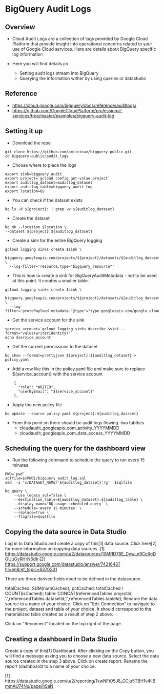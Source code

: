 # BigQuery Audit Logs

## Overview
* Cloud Audit Logs are a collection of logs provided by Google Cloud Platform that provide insight into operational concerns related to your use of Google Cloud services. Here are details about BigQuery specific log information

* Here you will find details on 
  * Setting audit logs stream into BigQuery
  * Querying the information wither by using queries or datastudio

## Reference
* https://cloud.google.com/bigquery/docs/reference/auditlogs/
* https://github.com/GoogleCloudPlatform/professional-services/tree/master/examples/bigquery-audit-log

## Setting it up
* Download the repo
```
git clone https://github.com/amiteinav/bigquery-public.git
cd bigquery-public/audit_logs
```
* Choose where to place the logs
```
export sink=bigquery_audit
export project=`gcloud config get-value project`
export auditlog_dataset=auditlog_dataset
export auditlog_table=bigquery_audit_log
export location=US
```
* You can check if the dataset exists 
```
bq ls -d ${project}: | grep -w ${auditlog_dataset}
```
* Create the dataset 
```
bq mk --location $location \
--dataset ${project}:${auditlog_dataset} 
```
* Create a sink for the entire BigQuery logging
```
gcloud logging sinks create $sink \
 bigquery.googleapis.com/projects/${project}/datasets/${auditlog_dataset} \
  --log-filter='resource.type="bigquery_resource"'
```
* This is how to create a sink for BigQueryAuditMetadata - not to be used at this point. It creates a smaller table. 
```
gcloud logging sinks create $sink \
 bigquery.googleapis.com/projects/${project}/datasets/${auditlog_dataset} \
  --log-filter='protoPayload.metadata."@type"="type.googleapis.com/google.cloud.audit.BigQueryAuditMetadata"'
```
* Get the service account for the sink
```
service_account=`gcloud logging sinks describe $sink --format="value(writerIdentity)"`
echo $service_account
```
* Get the current permissions to the dataset
```
bq show --format=prettyjson ${project}:${auditlog_dataset} > policy.yaml
```
* Add a row like this in the policy.yaml file and make sure to replace ${service_account} with the service account
```
    {
      "role": "WRITER", 
      "userByEmail": "${service_account}"
    },
```
* Apply the new policy file
```
bq update --source policy.yaml ${project}:${auditlog_dataset}
```
* From this point on there should be audit logs flowing. two tablbes 
  * cloudaudit_googleapis_com_activity_YYYYMMDD
  * cloudaudit_googleapis_com_data_access_YYYYMMDD

## Scheduling the query for the dashboard view

* Run the following command to schedule the query to run every 15 minutes
```
PWD=`pwd`
sqlfile=${PWD}/bigquery_audit_log.sql
sed  -i 's/DATASET_NAME/'${auditlog_dataset}'/g'  $sqlfile

bq query \
    --use_legacy_sql=false \
    --destination_table=${auditlog_dataset}.${auditlog_table} \
    --display_name='BQ-usage-scheduled-query' \
    --schedule='every 15 minutes' \
    --replace=true \
    --flagfile=$sqlfile
```

## Copying the data source in Data Studio
Log in to Data Studio and create a copy of this[1] data source. Click here[2] for more information on copying data sources.
[1] https://datastudio.google.com/u/2/datasources/10MfID78E_Dyw_n9Cc6gDGUuGyRHrN6dh
[2] https://support.google.com/datastudio/answer/7421646?hl=en&ref_topic=6370331

There are three derived fields need to be defined in the datasource.

totalCached: SUM(numCached);
pctCached: totalCached / COUNT(isCached);
table: CONCAT(referencedTables.projectId, '.',referencedTables.datasetId,'.',referencedTables.tableId);
Rename the data source to a name of your choice. Click on "Edit Connection" to navigate to the project, dataset and table of your choice. It should correspond to the materialized table created as a result of step 2 above.

Click on "Reconnect" located on the top right of the page.

## Creating a dashboard in Data Studio
Create a copy of this[1] Dashboard.
After clicking on the Copy button, you will find a message asking you to choose a new data source. Select the data source created in the step 3 above.
Click on create report. Rename the report (dashboard) to a name of your choice.

[1] https://datastudio.google.com/u/2/reporting/1kwNFt05J8_GCju5TBH1v4IlBmmAU74Nu/page/nSaN

 

